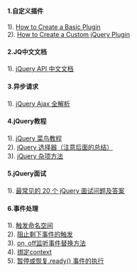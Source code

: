 #### 1.自定义插件
1). [How to Create a Basic Plugin](https://learn.jquery.com/plugins/basic-plugin-creation/)  
2). [How to Create a Custom jQuery Plugin](https://www.ostraining.com/blog/coding/custom-jquery-plugin/)  
#### 2.JQ中文文档
1). [jQuery API 中文文档](http://www.css88.com/jqapi-1.9/)  
#### 3.异步请求
1). [jQuery Ajax 全解析](http://www.cnblogs.com/QLeelulu/archive/2008/04/21/1163021.html)  
#### 4.jQuery教程
1). [jQuery 菜鸟教程](http://www.runoob.com/jquery/jquery-dom-remove.html)  
2). [jQuery 选择器（注意后面的总结）](http://www.runoob.com/jquery/jquery-ref-selectors.html)  
3). [jQuery 杂项方法](http://www.runoob.com/jquery/jquery-ref-misc.html)  
#### 5.jQuery面试
1). [最常见的 20 个 jQuery 面试问题及答案](http://www.oschina.net/translate/jquery-interview-questions-answers-programmers?lang=chs&page=2)  
#### 6.事件处理
1). [触发命名空间](http://www.runoob.com/jquery/event-namespace.html)  
2). [阻止剩下事件的触发](http://www.runoob.com/jquery/event-stopimmediatepropagation.html)  
3). [on, off监听事件替换方法](http://www.runoob.com/jquery/event-on.html)  
4). [绑定context](http://www.runoob.com/jquery/event-proxy.html)  
5). [暂停或恢复.ready() 事件的执行](http://www.runoob.com/jquery/event-holdready.html)  






